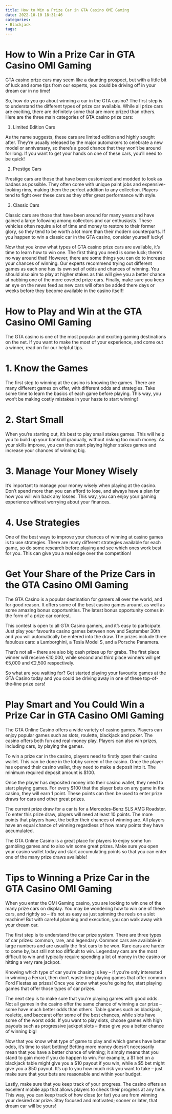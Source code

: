 ```yaml
---
title: How to Win a Prize Car in GTA Casino OMI Gaming
date: 2022-10-10 18:31:46
categories:
- Blackjack
tags:
---
```



#  How to Win a Prize Car in GTA Casino OMI Gaming

GTA casino prize cars may seem like a daunting prospect, but with a little bit of luck and some tips from our experts, you could be driving off in your dream car in no time!

So, how do you go about winning a car in the GTA casino? The first step is to understand the different types of prize car available. While all prize cars are exciting, there are definitely some that are more prized than others. Here are the three main categories of GTA casino prize cars:

1. Limited Edition Cars

As the name suggests, these cars are limited edition and highly sought after. They’re usually released by the major automakers to celebrate a new model or anniversary, so there’s a good chance that they won’t be around for long. If you want to get your hands on one of these cars, you’ll need to be quick!

2. Prestige Cars

Prestige cars are those that have been customized and modded to look as badass as possible. They often come with unique paint jobs and expensive-looking rims, making them the perfect addition to any collection. Players tend to fight over these cars as they offer great performance with style.

3. Classic Cars

Classic cars are those that have been around for many years and have gained a large following among collectors and car enthusiasts. These vehicles often require a lot of time and money to restore to their former glory, so they tend to be worth a lot more than their modern counterparts. If you happen to win a classic car in the GTA casino, consider yourself lucky!

Now that you know what types of GTA casino prize cars are available, it’s time to learn how to win one. The first thing you need is some luck; there’s no way around that! However, there are some things you can do to increase your chances of winning. Our experts recommend trying out different games as each one has its own set of odds and chances of winning. You should also aim to play at higher stakes as this will give you a better chance at nabbing one of the more coveted prize cars. Finally, make sure you keep an eye on the news feed as new cars will often be added there days or weeks before they become available in the casino itself!

#  How to Play and Win at the GTA Casino OMI Gaming

The GTA casino is one of the most popular and exciting gaming destinations on the net. If you want to make the most of your experience, and come out a winner, read on for our helpful tips.

# 1. Know the Games

The first step to winning at the casino is knowing the games. There are many different games on offer, with different odds and strategies. Take some time to learn the basics of each game before playing. This way, you won’t be making costly mistakes in your haste to start winning!

# 2. Start Small

When you’re starting out, it’s best to play small stakes games. This will help you to build up your bankroll gradually, without risking too much money. As your skills improve, you can then start playing higher stakes games and increase your chances of winning big.

# 3. Manage Your Money Wisely

It’s important to manage your money wisely when playing at the casino. Don’t spend more than you can afford to lose, and always have a plan for how you will win back any losses. This way, you can enjoy your gaming experience without worrying about your finances.

# 4. Use Strategies

One of the best ways to improve your chances of winning at casino games is to use strategies. There are many different strategies available for each game, so do some research before playing and see which ones work best for you. This can give you a real edge over the competition!

#  Get Your Share of the Prize Cars in the GTA Casino OMI Gaming

The GTA Casino is a popular destination for gamers all over the world, and for good reason. It offers some of the best casino games around, as well as some amazing bonus opportunities. The latest bonus opportunity comes in the form of a prize car contest.

This contest is open to all GTA Casino gamers, and it’s easy to participate. Just play your favourite casino games between now and September 30th and you will automatically be entered into the draw. The prizes include three fabulous cars: a Lamborghini, a Tesla Model S, and a Porsche Panamera.

That’s not all – there are also big cash prizes up for grabs. The first place winner will receive €10,000, while second and third place winners will get €5,000 and €2,500 respectively.

So what are you waiting for? Get started playing your favourite games at the GTA Casino today and you could be driving away in one of these top-of-the-line prize cars!

#  Play Smart and You Could Win a Prize Car in GTA Casino OMI Gaming

The GTA Online Casino offers a wide variety of casino games. Players can enjoy popular games such as slots, roulette, blackjack and poker. The casino offers both fun and real-money play. Players can also win prizes, including cars, by playing the games.

To win a prize car in the casino, players need to firstly open their casino wallet. This can be done in the lobby screen of the casino. Once the player has opened their casino wallet, they need to make a deposit into it. The minimum required deposit amount is $100.

Once the player has deposited money into their casino wallet, they need to start playing games. For every $100 that the player bets on any game in the casino, they will earn 1 point. These points can then be used to enter prize draws for cars and other great prizes.

The current prize draw for a car is for a Mercedes-Benz SLS AMG Roadster. To enter this prize draw, players will need at least 10 points. The more points that players have, the better their chances of winning are. All players have an equal chance of winning regardless of how many points they have accumulated.

The GTA Online Casino is a great place for players to enjoy some fun gambling games and to also win some great prizes. Make sure you open your casino wallet today and start accumulating points so that you can enter one of the many prize draws available!

#  Tips to Winning a Prize Car in the GTA Casino OMI Gaming

When you enter the OMI Gaming casino, you are looking to win one of the many prize cars on display. You may be wondering how to win one of these cars, and rightly so – it’s not as easy as just spinning the reels on a slot machine! But with careful planning and execution, you can walk away with your dream car.

The first step is to understand the car prize system. There are three types of car prizes: common, rare, and legendary. Common cars are available in large numbers and are usually the first cars to be won. Rare cars are harder to come by, but still not too difficult to win. Legendary cars are the most difficult to win and typically require spending a lot of money in the casino or hitting a very rare jackpot.

Knowing which type of car you’re chasing is key – if you’re only interested in winning a Ferrari, then don’t waste time playing games that offer common Ford Fiestas as prizes! Once you know what you’re going for, start playing games that offer those types of car prizes.

The next step is to make sure that you’re playing games with good odds. Not all games in the casino offer the same chance of winning a car prize – some have much better odds than others. Table games such as blackjack, roulette, and baccarat offer some of the best chances, while slots have some of the worst odds. If you want to play slots, choose games with high payouts such as progressive jackpot slots – these give you a better chance of winning big!

Now that you know what type of game to play and which games have better odds, it’s time to start betting! Betting more money doesn’t necessarily mean that you have a better chance of winning; it simply means that you stand to gain more if you do happen to win. For example, a $1 bet on a blackjack table might give you a $10 payout if you win, while a $5 bet might give you a $50 payout. It’s up to you how much risk you want to take – just make sure that your bets are reasonable and within your budget.

Lastly, make sure that you keep track of your progress. The casino offers an excellent mobile app that allows players to check their progress at any time. This way, you can keep track of how close (or far) you are from winning your desired car prize. Stay focused and motivated; sooner or later, that dream car will be yours!